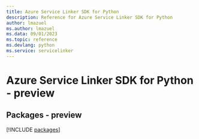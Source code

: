 ```yaml
---
title: Azure Service Linker SDK for Python
description: Reference for Azure Service Linker SDK for Python
author: lmazuel
ms.author: lmazuel
ms.data: 09/01/2023
ms.topic: reference
ms.devlang: python
ms.service: servicelinker
---
```

# Azure Service Linker SDK for Python - preview
## Packages - preview
[!INCLUDE [packages](service-linker-index.md)]